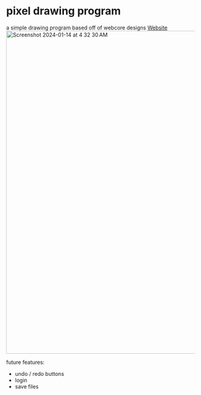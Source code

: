# pixel drawing program

a simple drawing program based off of webcore designs [Website](https://hadeya3ik.github.io/pixel-draw/)
<img width="862" alt="Screenshot 2024-01-14 at 4 32 30 AM" src="https://github.com/hadeya3ik/pixel-draw/assets/133555427/f4873e1a-769b-4481-975e-e0f51760073b">

future features: 
* undo / redo buttons
* login
* save files

